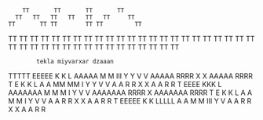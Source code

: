 
        TT       TT       TT       TT
      TT   TT   TT   TT   TT   TT     TT
    TT       TT TT        TT TT         TT
  TT           TT           TT            TT
 TT             TT           TT             TT
 TT             TT           TT             TT
  TT           TT             TT           TT
    TT       TT                 TT       TT
      TT   TT                     TT   TT
        TT                           TT
          TT                       TT
            TT                   TT
              TT               TT
                TT           TT
                  TT       TT
                    TT   TT
                      TT

            tekla miyvarxar dzaaan
  TTTTT  EEEEE  K   K  L       AAAAA      M   M  III  Y   Y  V   V  AAAAA  RRRR   X   X  AAAAA  RRRR
    T    E      K  K   L      A     A     MM MM   I    Y Y   V   V  A     A R   R   X X   A     A R   R
    T    EEEE   KKK    L      AAAAAAA     M M M   I     Y    V   V  AAAAAAA RRRR     X    AAAAAAA RRRR
    T    E      K  K   L      A     A     M   M   I     Y     V V   A     A R  R    X X   A     A R  R
    T    EEEEE  K   K  LLLLL  A     A     M   M  III    Y      V    A     A R   R   X   X  A     A R   R
